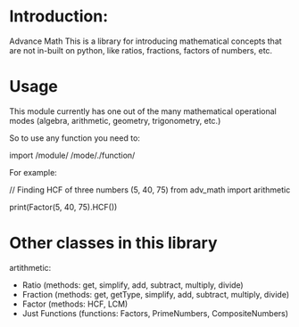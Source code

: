 # Introduction: 

Advance Math
This is a library for introducing mathematical concepts that are not in-built on python, like ratios, fractions, factors of numbers, etc.

# Usage

This module currently has one out of the many mathematical operational modes (algebra, arithmetic, geometry, trigonometry, etc.)

So to use any function you need to:

import /module/
/mode/./function/

For example:

// Finding HCF of three numbers (5, 40, 75)
  from adv_math import arithmetic
  
  print(Factor(5, 40, 75).HCF())
  
# Other classes in this library
  
  artithmetic: 
  - Ratio (methods: get, simplify, add, subtract, multiply, divide)
  - Fraction (methods: get, getType, simplify, add, subtract, multiply, divide)
  - Factor (methods: HCF, LCM)
  - Just Functions (functions: Factors, PrimeNumbers, CompositeNumbers)
